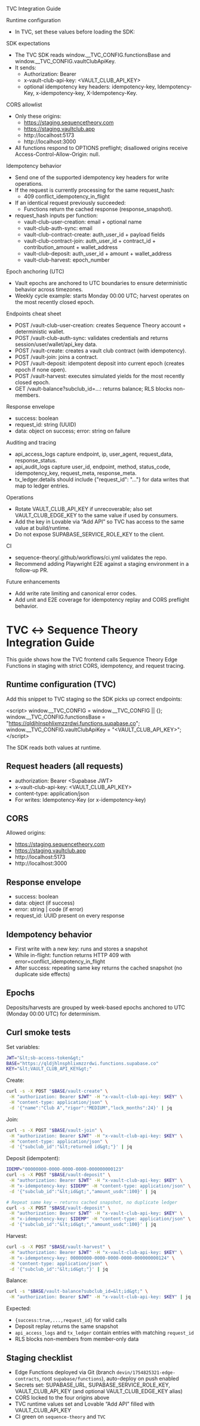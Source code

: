 TVC Integration Guide

Runtime configuration
- In TVC, set these values before loading the SDK:
  <script>
  window.__TVC_CONFIG = window.__TVC_CONFIG || {};
  window.__TVC_CONFIG.functionsBase = "https://qldjhlnsphlixmzzrdwi.functions.supabase.co";
  window.__TVC_CONFIG.vaultClubApiKey = "<VAULT_CLUB_API_KEY>";
  </script>

SDK expectations
- The TVC SDK reads window.__TVC_CONFIG.functionsBase and window.__TVC_CONFIG.vaultClubApiKey.
- It sends:
  - Authorization: Bearer <Supabase access_token>
  - x-vault-club-api-key: <VAULT_CLUB_API_KEY>
  - optional idempotency key headers: idempotency-key, Idempotency-Key, x-idempotency-key, X-Idempotency-Key.

CORS allowlist
- Only these origins:
  - https://staging.sequencetheory.com
  - https://staging.vaultclub.app
  - http://localhost:5173
  - http://localhost:3000
- All functions respond to OPTIONS preflight; disallowed origins receive Access-Control-Allow-Origin: null.

Idempotency behavior
- Send one of the supported idempotency key headers for write operations.
- If the request is currently processing for the same request_hash:
  - 409 conflict_idempotency_in_flight
- If an identical request previously succeeded:
  - Functions return the cached response (response_snapshot).
- request_hash inputs per function:
  - vault-club-user-creation: email + optional name
  - vault-club-auth-sync: email
  - vault-club-contract-create: auth_user_id + payload fields
  - vault-club-contract-join: auth_user_id + contract_id + contribution_amount + wallet_address
  - vault-club-deposit: auth_user_id + amount + wallet_address
  - vault-club-harvest: epoch_number

Epoch anchoring (UTC)
- Vault epochs are anchored to UTC boundaries to ensure deterministic behavior across timezones.
- Weekly cycle example: starts Monday 00:00 UTC; harvest operates on the most recently closed epoch.

Endpoints cheat sheet
- POST /vault-club-user-creation: creates Sequence Theory account + deterministic wallet.
- POST /vault-club-auth-sync: validates credentials and returns session/user/wallet/api_key data.
- POST /vault-create: creates a vault club contract (with idempotency).
- POST /vault-join: joins a contract.
- POST /vault-deposit: idempotent deposit into current epoch (creates epoch if none open).
- POST /vault-harvest: executes simulated yields for the most recently closed epoch.
- GET /vault-balance?subclub_id=...: returns balance; RLS blocks non-members.

Response envelope
- success: boolean
- request_id: string (UUID)
- data: object on success; error: string on failure

Auditing and tracing
- api_access_logs capture endpoint, ip, user_agent, request_data, response_status.
- api_audit_logs capture user_id, endpoint, method, status_code, idempotency_key, request_meta, response_meta.
- tx_ledger.details should include {"request_id": "..."} for data writes that map to ledger entries.

Operations
- Rotate VAULT_CLUB_API_KEY if unrecoverable; also set VAULT_CLUB_EDGE_KEY to the same value if used by consumers.
- Add the key in Lovable via “Add API” so TVC has access to the same value at build/runtime.
- Do not expose SUPABASE_SERVICE_ROLE_KEY to the client.

CI
- sequence-theory/.github/workflows/ci.yml validates the repo.
- Recommend adding Playwright E2E against a staging environment in a follow-up PR.

Future enhancements
- Add write rate limiting and canonical error codes.
- Add unit and E2E coverage for idempotency replay and CORS preflight behavior.

# TVC ↔ Sequence Theory Integration Guide

This guide shows how the TVC frontend calls Sequence Theory Edge Functions in staging with strict CORS, idempotency, and request tracing.

## Runtime configuration (TVC)

Add this snippet to TVC staging so the SDK picks up correct endpoints:

&lt;script&gt;
window.__TVC_CONFIG = window.__TVC_CONFIG || {};
window.__TVC_CONFIG.functionsBase = "https://qldjhlnsphlixmzzrdwi.functions.supabase.co";
window.__TVC_CONFIG.vaultClubApiKey = "&lt;VAULT_CLUB_API_KEY&gt;";
&lt;/script&gt;

The SDK reads both values at runtime.

## Request headers (all requests)

- authorization: Bearer &lt;Supabase JWT&gt;
- x-vault-club-api-key: &lt;VAULT_CLUB_API_KEY&gt;
- content-type: application/json
- For writes: Idempotency-Key (or x-idempotency-key)

## CORS

Allowed origins:
- https://staging.sequencetheory.com
- https://staging.vaultclub.app
- http://localhost:5173
- http://localhost:3000

## Response envelope

- success: boolean
- data: object (if success)
- error: string | code (if error)
- request_id: UUID present on every response

## Idempotency behavior

- First write with a new key: runs and stores a snapshot
- While in-flight: function returns HTTP 409 with error=conflict_idempotency_in_flight
- After success: repeating same key returns the cached snapshot (no duplicate side effects)

## Epochs

Deposits/harvests are grouped by week-based epochs anchored to UTC (Monday 00:00 UTC) for determinism.

## Curl smoke tests

Set variables:

```bash
JWT="&lt;sb-access-token&gt;"
BASE="https://qldjhlnsphlixmzzrdwi.functions.supabase.co"
KEY="&lt;VAULT_CLUB_API_KEY&gt;"
```

Create:
```bash
curl -s -X POST "$BASE/vault-create" \
 -H "authorization: Bearer $JWT" -H "x-vault-club-api-key: $KEY" \
 -H "content-type: application/json" \
 -d '{"name":"Club A","rigor":"MEDIUM","lock_months":24}' | jq
```

Join:
```bash
curl -s -X POST "$BASE/vault-join" \
 -H "authorization: Bearer $JWT" -H "x-vault-club-api-key: $KEY" \
 -H "content-type: application/json" \
 -d '{"subclub_id":"&lt;returned id&gt;"}' | jq
```

Deposit (idempotent):
```bash
IDEMP="00000000-0000-0000-0000-000000000123"
curl -s -X POST "$BASE/vault-deposit" \
 -H "authorization: Bearer $JWT" -H "x-vault-club-api-key: $KEY" \
 -H "x-idempotency-key: $IDEMP" -H "content-type: application/json" \
 -d '{"subclub_id":"&lt;id&gt;","amount_usdc":100}' | jq

# Repeat same key — returns cached snapshot, no duplicate ledger
curl -s -X POST "$BASE/vault-deposit" \
 -H "authorization: Bearer $JWT" -H "x-vault-club-api-key: $KEY" \
 -H "x-idempotency-key: $IDEMP" -H "content-type: application/json" \
 -d '{"subclub_id":"&lt;id&gt;","amount_usdc":100}' | jq
```

Harvest:
```bash
curl -s -X POST "$BASE/vault-harvest" \
 -H "authorization: Bearer $JWT" -H "x-vault-club-api-key: $KEY" \
 -H "x-idempotency-key: 00000000-0000-0000-0000-000000000124" \
 -H "content-type: application/json" \
 -d '{"subclub_id":"&lt;id&gt;"}' | jq
```

Balance:
```bash
curl -s "$BASE/vault-balance?subclub_id=&lt;id&gt;" \
 -H "authorization: Bearer $JWT" -H "x-vault-club-api-key: $KEY" | jq
```

Expected:
- `{success:true,...,request_id}` for valid calls
- Deposit replay returns the same snapshot
- `api_access_logs` and `tx_ledger` contain entries with matching `request_id`
- RLS blocks non-members from member-only data

## Staging checklist

- Edge Functions deployed via Git (branch `devin/1754825321-edge-contracts`, root `supabase/functions`), auto-deploy on push enabled
- Secrets set: SUPABASE_URL, SUPABASE_SERVICE_ROLE_KEY, VAULT_CLUB_API_KEY (and optional VAULT_CLUB_EDGE_KEY alias)
- CORS locked to the four origins above
- TVC runtime values set and Lovable “Add API” filled with VAULT_CLUB_API_KEY
- CI green on `sequence-theory` and `TVC`
